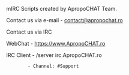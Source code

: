 mIRC Scripts created by ApropoCHAT Team.

Contact us via e-mail - contact@apropochat.ro

Contact us via IRC

WebChat     - https://www.ApropoCHAT.ro

IRC Client  - /server irc.ApropoCHAT.ro

            - Channel: #Support
